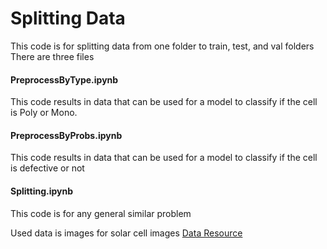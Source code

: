 # Splitting Data
This code is for splitting data from one folder to train, test, and val folders
There are three files

#### PreprocessByType.ipynb
This code results in data that can be used for a model to classify if the cell is Poly or Mono.

#### PreprocessByProbs.ipynb
This code results in data that can be used for a model to classify if the cell is defective or not

#### Splitting.ipynb
This code is for any general similar problem

Used data is images for solar cell images
[Data Resource](https://github.com/zae-bayern/elpv-dataset?fbclid=IwAR2VeDSv9YxbbkdZpRVfi9km048fkAHu31kxmm7I7FVia54pFMiKpzpy_kc)
